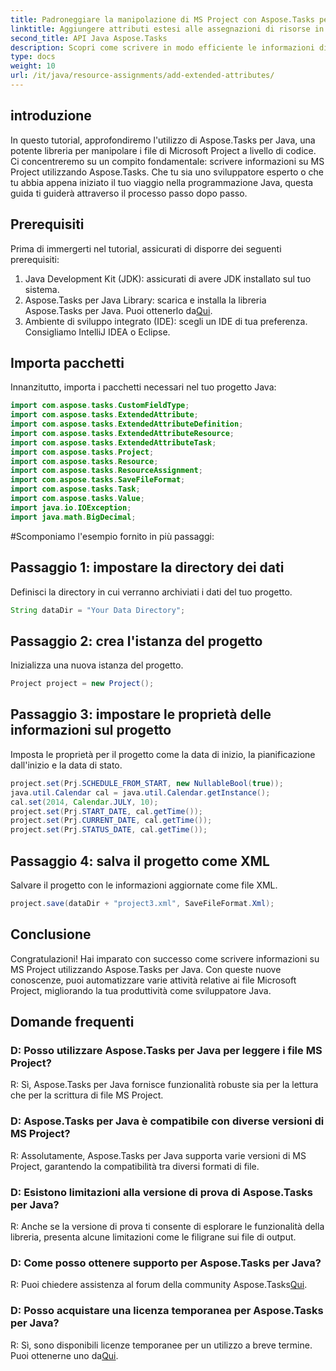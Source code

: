 ```yaml
---
title: Padroneggiare la manipolazione di MS Project con Aspose.Tasks per Java
linktitle: Aggiungere attributi estesi alle assegnazioni di risorse in Aspose.Tasks
second_title: API Java Aspose.Tasks
description: Scopri come scrivere in modo efficiente le informazioni di MS Project utilizzando Aspose.Tasks per Java. Guida passo passo per gli sviluppatori Java.
type: docs
weight: 10
url: /it/java/resource-assignments/add-extended-attributes/
---
```

## introduzione
In questo tutorial, approfondiremo l'utilizzo di Aspose.Tasks per Java, una potente libreria per manipolare i file di Microsoft Project a livello di codice. Ci concentreremo su un compito fondamentale: scrivere informazioni su MS Project utilizzando Aspose.Tasks. Che tu sia uno sviluppatore esperto o che tu abbia appena iniziato il tuo viaggio nella programmazione Java, questa guida ti guiderà attraverso il processo passo dopo passo.
## Prerequisiti
Prima di immergerti nel tutorial, assicurati di disporre dei seguenti prerequisiti:
1. Java Development Kit (JDK): assicurati di avere JDK installato sul tuo sistema.
2.  Aspose.Tasks per Java Library: scarica e installa la libreria Aspose.Tasks per Java. Puoi ottenerlo da[Qui](https://releases.aspose.com/tasks/java/).
3. Ambiente di sviluppo integrato (IDE): scegli un IDE di tua preferenza. Consigliamo IntelliJ IDEA o Eclipse.

## Importa pacchetti
Innanzitutto, importa i pacchetti necessari nel tuo progetto Java:
```java
import com.aspose.tasks.CustomFieldType;
import com.aspose.tasks.ExtendedAttribute;
import com.aspose.tasks.ExtendedAttributeDefinition;
import com.aspose.tasks.ExtendedAttributeResource;
import com.aspose.tasks.ExtendedAttributeTask;
import com.aspose.tasks.Project;
import com.aspose.tasks.Resource;
import com.aspose.tasks.ResourceAssignment;
import com.aspose.tasks.SaveFileFormat;
import com.aspose.tasks.Task;
import com.aspose.tasks.Value;
import java.io.IOException;
import java.math.BigDecimal;
```
#Scomponiamo l'esempio fornito in più passaggi:
## Passaggio 1: impostare la directory dei dati
Definisci la directory in cui verranno archiviati i dati del tuo progetto.
```java
String dataDir = "Your Data Directory";
```
## Passaggio 2: crea l'istanza del progetto
Inizializza una nuova istanza del progetto.
```java
Project project = new Project();
```
## Passaggio 3: impostare le proprietà delle informazioni sul progetto
Imposta le proprietà per il progetto come la data di inizio, la pianificazione dall'inizio e la data di stato.
```java
project.set(Prj.SCHEDULE_FROM_START, new NullableBool(true));
java.util.Calendar cal = java.util.Calendar.getInstance();
cal.set(2014, Calendar.JULY, 10);
project.set(Prj.START_DATE, cal.getTime());
project.set(Prj.CURRENT_DATE, cal.getTime());
project.set(Prj.STATUS_DATE, cal.getTime());
```
## Passaggio 4: salva il progetto come XML
Salvare il progetto con le informazioni aggiornate come file XML.
```java
project.save(dataDir + "project3.xml", SaveFileFormat.Xml);
```

## Conclusione
Congratulazioni! Hai imparato con successo come scrivere informazioni su MS Project utilizzando Aspose.Tasks per Java. Con queste nuove conoscenze, puoi automatizzare varie attività relative ai file Microsoft Project, migliorando la tua produttività come sviluppatore Java.
## Domande frequenti
### D: Posso utilizzare Aspose.Tasks per Java per leggere i file MS Project?
R: Sì, Aspose.Tasks per Java fornisce funzionalità robuste sia per la lettura che per la scrittura di file MS Project.
### D: Aspose.Tasks per Java è compatibile con diverse versioni di MS Project?
R: Assolutamente, Aspose.Tasks per Java supporta varie versioni di MS Project, garantendo la compatibilità tra diversi formati di file.
### D: Esistono limitazioni alla versione di prova di Aspose.Tasks per Java?
R: Anche se la versione di prova ti consente di esplorare le funzionalità della libreria, presenta alcune limitazioni come le filigrane sui file di output.
### D: Come posso ottenere supporto per Aspose.Tasks per Java?
 R: Puoi chiedere assistenza al forum della community Aspose.Tasks[Qui](https://forum.aspose.com/c/tasks/15).
### D: Posso acquistare una licenza temporanea per Aspose.Tasks per Java?
 R: Sì, sono disponibili licenze temporanee per un utilizzo a breve termine. Puoi ottenerne uno da[Qui](https://purchase.aspose.com/temporary-license/).